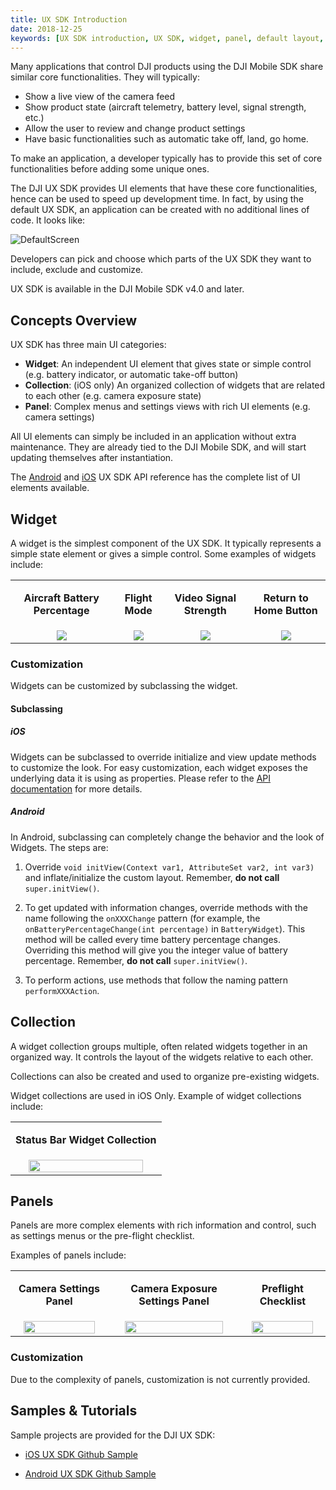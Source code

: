 ```yaml
---
title: UX SDK Introduction
date: 2018-12-25
keywords: [UX SDK introduction, UX SDK, widget, panel, default layout, asset swap, widget customization, panel customization]
---
```


Many applications that control DJI products using the DJI Mobile SDK share similar core functionalities. They will typically:

* Show a live view of the camera feed
* Show product state (aircraft telemetry, battery level, signal strength, etc.)
* Allow the user to review and change product settings
* Have basic functionalities such as automatic take off, land, go home.

To make an application, a developer typically has to provide this set of core functionalities before adding some unique ones.

The DJI UX SDK provides UI elements that have these core functionalities, hence can be used to speed up development time. In fact, by using the default UX SDK, an application can be created with no additional lines of code. It looks like:

![DefaultScreen](../images/product-introduction/defaultScreen.png)

Developers can pick and choose which parts of the UX SDK they want to include, exclude and customize. 

UX SDK is available in the DJI Mobile SDK v4.0 and later. 

## Concepts Overview

UX SDK has three main UI categories:

* **Widget**: An independent UI element that gives state or simple control (e.g.  battery indicator, or automatic take-off button)
* **Collection**: (iOS only) An organized collection of widgets that are related to each other (e.g. camera exposure state)
* **Panel**: Complex menus and settings views with rich UI elements (e.g. camera settings)

All UI elements can simply be included in an application without extra maintenance. They are already tied to the DJI Mobile SDK, and will start updating themselves after instantiation.

The [Android](http://developer.dji.com/api-reference/android-uilib-api/index.html) and [iOS](http://developer.dji.com/api-reference/ios-uilib-api/index.html) UX SDK API reference has the complete list of UI elements available.

## Widget

A widget is the simplest component of the UX SDK. It typically represents a simple state element or gives a simple control. Some examples of widgets include:
<html>
<table class="table-pictures">
<tbody>
  <tr valign="top">
    <td><font style="font-weight:bold" align="center"><p>Aircraft Battery Percentage </p></td>
    <td><font style="font-weight:bold" align="center"><p>Flight Mode </p></td>
    <td><font style="font-weight:bold" align="center"><p>Video Signal Strength </p></td>
    <td><font style="font-weight:bold" align="center"><p>Return to Home Button </p></td>
  </tr>

  <tr>
    <td align="center"><img src="../images/ux-sdk-introduction/battery.png"></td>
    <td align="center"><img src="../images/ux-sdk-introduction/flyingMode.png"></td>
    <td align="center"><img src="../images/ux-sdk-introduction/videoSignal.png"></td>
    <td align="center"><img src="../images/ux-sdk-introduction/returnHome.png"></td>
  </tr>
</tbody>
</table>
</html>

### Customization

Widgets can be customized by subclassing the widget.

#### Subclassing

##### iOS

  Widgets can be subclassed to override initialize and view update methods to customize the look. For easy customization, each widget exposes the underlying data it is using as properties. Please refer to the [API documentation](http://developer.dji.com/api-reference/ios-uilib-api/Widgets/AutoExposureLockWidget.html) for more details.

##### Android
  
  In Android, subclassing can completely change the behavior and the look of Widgets. The steps are:

  1. Override `void initView(Context var1, AttributeSet var2, int var3)` and inflate/initialize the custom layout. Remember, **do not call** `super.initView()`.

  2. To get updated with information changes, override methods with the name following the `onXXXChange` pattern (for example, the `onBatteryPercentageChange(int percentage)` in `BatteryWidget`). This method will be called every time battery percentage changes. Overriding this method will give you the integer value of battery percentage. Remember, **do not call** `super.initView()`.              

  3. To perform actions, use methods that follow the naming pattern `performXXXAction`.

## Collection

A widget collection groups multiple, often related widgets together in an organized way. It controls the layout of the widgets relative to each other.

Collections can also be created and used to organize pre-existing widgets.

Widget collections are used in iOS Only. Example of widget collections include:

<html>
<table class="table-pictures">
<tbody>
  <tr valign="top">
    <td><font style="font-weight:bold" align="center"><p>Status Bar Widget Collection </p></td>
  </tr>

  <tr>
    <td align="center"><img src="../images/ux-sdk-introduction/statusBarWidgetCollections.png" width=90%></td>
  </tr>
</tbody>
</table>
</html>

## Panels

Panels are more complex elements with rich information and control, such as settings menus or the pre-flight checklist. 

Examples of panels include:

<html>

<table class="table-pictures">

  <tr valign="top">
    <td><font style="font-weight:bold" align="center"><p>Camera Settings Panel </p></td>
    <td><font style="font-weight:bold" align="center"><p>Camera Exposure Settings Panel </p></td>
    <td><font style="font-weight:bold" align="center"><p>Preflight Checklist </p></td>
  </tr>

  <tr>
    <td align="center"><img src="../images/ux-sdk-introduction/cameraSettingsPanel.png" width=90%></td>
    <td align="center"><img src="../images/ux-sdk-introduction/exposureSettingsPanel.png" width=90%></td>
    <td align="center"><img src="../images/ux-sdk-introduction/preflightChecklistPanel.png" width=90%></td>
  </tr>

</table>
</html>

### Customization

Due to the complexity of panels, customization is not currently provided.

## Samples & Tutorials

Sample projects are provided for the DJI UX SDK:

- [iOS UX SDK Github Sample](https://github.com/dji-sdk/Mobile-UXSDK-iOS)

- [Android UX SDK Github Sample](https://github.com/dji-sdk/Mobile-UXSDK-Android)

<!-- An iOS UX SDK tutorial is provided as an example on how to use the iOS UX SDK.

- [Creating a Simplified DJI Go app using DJI Mobile UX SDK](TODO)
  -->
